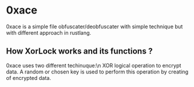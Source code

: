 # 0xace
0xace is a simple file obfuscater/deobfuscater with simple technique but with different approach in rustlang.

## How XorLock works and its functions ?
0xace uses two different techinuque:\n XOR logical operation to encrypt data. A random or chosen key is used to perform this operation by creating of encrypted data. 
